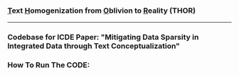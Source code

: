 ### <ins>T</ins>ext <ins>H</ins>omogenization from <ins>O</ins>blivion to <ins>R</ins>eality (**THOR**)
---
### Codebase for ICDE Paper: "Mitigating Data Sparsity in Integrated Data through Text Conceptualization"

### How To Run The **CODE**:



